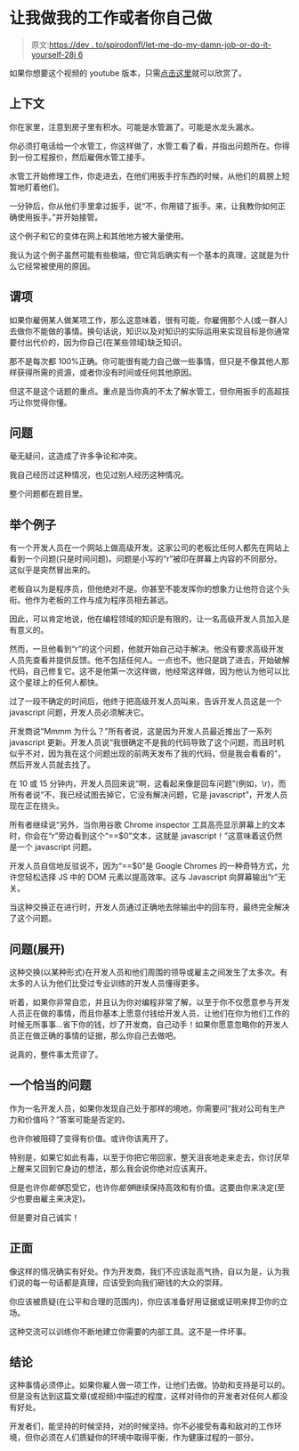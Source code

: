 # 让我做我的工作或者你自己做

> 原文:[https://dev . to/spirodonfl/let-me-do-my-damn-job-or-do-it-yourself-28j 6](https://dev.to/spirodonfl/let-me-do-my-damn-job-or-do-it-yourself-28j6)

如果你想要这个视频的 youtube 版本，只需[点击这里](https://youtu.be/Up5N6HLF1g4)就可以欣赏了。

## [](#context)上下文

你在家里，注意到房子里有积水。可能是水管漏了。可能是水龙头漏水。

你必须打电话给一个水管工，你这样做了，水管工看了看，并指出问题所在。你得到一份工程报价，然后雇佣水管工接手。

水管工开始修理工作，你走进去，在他们用扳手拧东西的时候，从他们的肩膀上短暂地盯着他们。

一分钟后，你从他们手里拿过扳手，说“不，你用错了扳手。来，让我教你如何正确使用扳手。”并开始接管。

这个例子和它的变体在网上和其他地方被大量使用。

我认为这个例子虽然可能有些极端，但它背后确实有一个基本的真理，这就是为什么它经常被使用的原因。

## [](#the-predication)谓项

如果你雇佣某人做某项工作，那么这意味着，很有可能，你雇佣那个人(或一群人)去做你不能做的事情。换句话说，知识以及对知识的实际运用来实现目标是你通常要付出代价的，因为你自己(在某些领域)缺乏知识。

那不是每次都 100%正确。你可能很有能力自己做一些事情，但只是不像其他人那样获得所需的资源，或者你没有时间或任何其他原因。

但这不是这个话题的重点。重点是当你真的不太了解水管工，但你用扳手的高超技巧让你觉得你懂。

## [](#the-problem)问题

毫无疑问，这造成了许多争论和冲突。

我自己经历过这种情况，也见过别人经历这种情况。

整个问题都在题目里。

## [](#an-example)举个例子

有一个开发人员在一个网站上做高级开发。这家公司的老板比任何人都先在网站上看到一个问题(只是时间问题)。问题是小写的“r”被印在屏幕上内容的不同部分。这似乎是突然冒出来的。

老板自以为是程序员，但他绝对不是。你甚至不能发挥你的想象力让他符合这个头衔。他作为老板的工作与成为程序员相去甚远。

因此，可以肯定地说，他在编程领域的知识是有限的，让一名高级开发人员加入是有意义的。

然而，一旦他看到“r”的这个问题，他就开始自己动手解决。他没有要求高级开发人员先查看并提供反馈。他不包括任何人。一点也不。他只是跳了进去，开始破解代码，自己修复它。这不是他第一次这样做，他经常这样做，因为他认为他可以比这个星球上的任何人都快。

过了一段不确定的时间后，他终于把高级开发人员叫来，告诉开发人员这是一个 javascript 问题，开发人员必须解决它。

开发商说“Mmmm 为什么？”所有者说，这是因为开发人员最近推出了一系列 javascript 更新。开发人员说“我很确定不是我的代码导致了这个问题，而且时机似乎不对，因为我在这个问题出现的前两天发布了我的代码，但是我会看看的”，然后开发人员就去找了。

在 10 或 15 分钟内，开发人员回来说“啊，这看起来像是回车问题”(例如，\r)，而所有者说“不，我已经试图去掉它，它没有解决问题，它是 javascript”，开发人员现在正在挠头。

所有者继续说“另外，当你用谷歌 Chrome inspector 工具高亮显示屏幕上的文本时，你会在“r”旁边看到这个“==$0”文本，这就是 javascript！”这意味着这仍然是一个 javascript 问题。

开发人员自信地反驳说不，因为“==$0”是 Google Chromes 的一种奇特方式，允许您轻松选择 JS 中的 DOM 元素以提高效率。这与 Javascript 向屏幕输出“r”无关。

当这种交换正在进行时，开发人员通过正确地去除输出中的回车符，最终完全解决了这个问题。

## [](#the-problem-expanded)问题(展开)

这种交换(以某种形式)在开发人员和他们周围的领导或雇主之间发生了太多次。有太多的人认为他们比受过专业训练的开发人员懂得更多。

听着，如果你非常自恋，并且认为你对编程非常了解，以至于你不仅愿意参与开发人员正在做的事情，而且你基本上愿意付钱给开发人员，让他们在你为他们工作的时候无所事事...省下你的钱，炒了开发商，自己动手！如果你愿意忽略你的开发人员正在做正确的事情的证据，那么你自己去做吧。

说真的，整件事太荒谬了。

## [](#a-proper-question)一个恰当的问题

作为一名开发人员，如果你发现自己处于那样的境地，你需要问“我对公司有生产力和价值吗？”答案可能是否定的。

也许你被阻碍了变得有价值。或许你该离开了。

特别是，如果它如此有毒，以至于你把它带回家，整天沮丧地走来走去，你讨厌早上醒来又回到它身边的想法，那么我会说你绝对应该离开。

但是也许你*能够*忍受它，也许你*能够*继续保持高效和有价值。这要由你来决定(至少也要由雇主来决定)。

但是要对自己诚实！

## [](#the-positive)正面

像这样的情况确实有好处。作为开发商，我们不应该趾高气扬，自以为是，认为我们说的每一句话都是真理，应该受到向我们砸钱的大众的崇拜。

你应该被质疑(在公平和合理的范围内)，你应该准备好用证据或证明来捍卫你的立场。

这种交流可以训练你不断地建立你需要的内部工具。这不是一件坏事。

## [](#conclusion)结论

这种事情必须停止。如果你雇人做一项工作，让他们去做。协助和支持是可以的。但是没有达到这篇文章(或视频)中描述的程度，这样对待你的开发者对任何人都没有好处。

开发者们，能坚持的时候坚持，对的时候坚持。你不必接受有毒和敌对的工作环境，但你必须在人们质疑你的环境中取得平衡，作为健康过程的一部分。